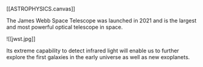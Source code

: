 [[ASTROPHYSICS.canvas]]

The James Webb Space Telescope was launched in 2021 and is the largest and most powerful optical telescope in space.

![[jwst.jpg]]

Its extreme capability to detect infrared light will enable us to further explore the first galaxies in the early universe as well as new exoplanets.